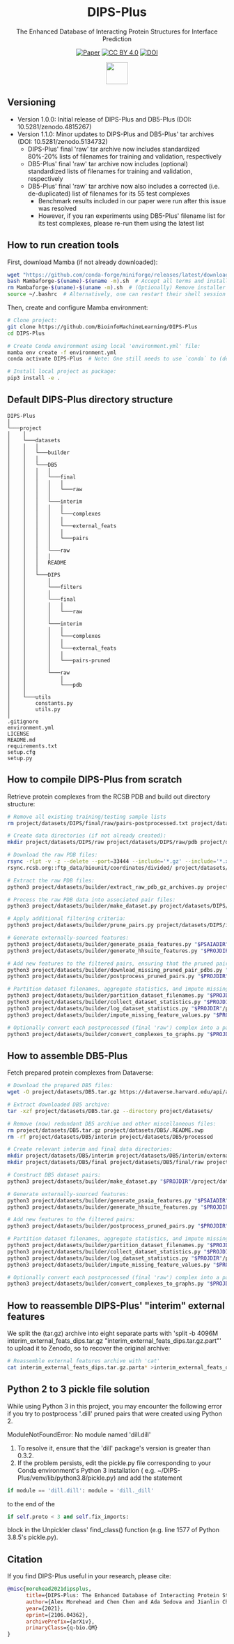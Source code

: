 <div align="center">

# DIPS-Plus

The Enhanced Database of Interacting Protein Structures for Interface Prediction

[![Paper](http://img.shields.io/badge/paper-arxiv.2106.04362-B31B1B.svg)](https://arxiv.org/abs/2106.04362)  [![CC BY 4.0][cc-by-shield]][cc-by] [![DOI](https://zenodo.org/badge/DOI/10.5281/zenodo.5134732.svg)](https://doi.org/10.5281/zenodo.5134732)

[cc-by]: http://creativecommons.org/licenses/by/4.0/
[cc-by-image]: https://i.creativecommons.org/l/by/4.0/88x31.png
[cc-by-shield]: https://img.shields.io/badge/License-CC%20BY%204.0-lightgrey.svg

[comment]: <> ([![Conference]&#40;http://img.shields.io/badge/NeurIPS-2021-4b44ce.svg&#41;]&#40;https://papers.nips.cc/book/advances-in-neural-information-processing-systems-35-2021&#41;)

[<img src="https://twixes.gallerycdn.vsassets.io/extensions/twixes/pypi-assistant/1.0.3/1589834023190/Microsoft.VisualStudio.Services.Icons.Default" width="50"/>](https://pypi.org/project/DIPS-Plus/)

</div>

## Versioning

* Version 1.0.0: Initial release of DIPS-Plus and DB5-Plus (DOI: 10.5281/zenodo.4815267)
* Version 1.1.0: Minor updates to DIPS-Plus and DB5-Plus' tar archives (DOI: 10.5281/zenodo.5134732)
  * DIPS-Plus' final 'raw' tar archive now includes standardized 80%-20% lists of filenames for training and validation, respectively
  * DB5-Plus' final 'raw' tar archive now includes (optional) standardized lists of filenames for training and validation, respectively
  * DB5-Plus' final 'raw' tar archive now also includes a corrected (i.e. de-duplicated) list of filenames for its 55 test complexes
    * Benchmark results included in our paper were run after this issue was resolved
    * However, if you ran experiments using DB5-Plus' filename list for its test complexes, please re-run them using the latest list

## How to run creation tools

First, download Mamba (if not already downloaded):
```bash
wget "https://github.com/conda-forge/miniforge/releases/latest/download/Mambaforge-$(uname)-$(uname -m).sh"
bash Mambaforge-$(uname)-$(uname -m).sh  # Accept all terms and install to the default location
rm Mambaforge-$(uname)-$(uname -m).sh  # (Optionally) Remove installer after using it
source ~/.bashrc  # Alternatively, one can restart their shell session to achieve the same result
```

Then, create and configure Mamba environment:

```bash
# Clone project:
git clone https://github.com/BioinfoMachineLearning/DIPS-Plus
cd DIPS-Plus

# Create Conda environment using local 'environment.yml' file:
mamba env create -f environment.yml
conda activate DIPS-Plus  # Note: One still needs to use `conda` to (de)activate environments

# Install local project as package:
pip3 install -e .
```

## Default DIPS-Plus directory structure

```
DIPS-Plus
│
└───project
│    │
│    └───datasets
│    │   │
│    │   └───builder
│    │   │
│    │   └───DB5
│    │   │   │
│    │   │   └───final
│    │   │   │   │
│    │   │   │   └───raw
│    │   │   │
│    │   │   └───interim
│    │   │   │   │
│    │   │   │   └───complexes
│    │   │   │   │
│    │   │   │   └───external_feats
│    │   │   │   │
│    │   │   │   └───pairs
│    │   │   │
│    │   │   └───raw
│    │   │   │
│    │   │   README
│    │   │
│    │   └───DIPS
│    │       │
│    │       └───filters
│    │       │
│    │       └───final
│    │       │   │
│    │       │   └───raw
│    │       │
│    │       └───interim
│    │       │   │
│    │       │   └───complexes
│    │       │   │
│    │       │   └───external_feats
│    │       │   │
│    │       │   └───pairs-pruned
│    │       │
│    │       └───raw
│    │           │
│    │           └───pdb
│    │
│    └───utils
│        constants.py
│        utils.py
│
.gitignore
environment.yml
LICENSE
README.md
requirements.txt
setup.cfg
setup.py
```

## How to compile DIPS-Plus from scratch

Retrieve protein complexes from the RCSB PDB and build out directory structure:

```bash
# Remove all existing training/testing sample lists
rm project/datasets/DIPS/final/raw/pairs-postprocessed.txt project/datasets/DIPS/final/raw/pairs-postprocessed-train.txt project/datasets/DIPS/final/raw/pairs-postprocessed-val.txt project/datasets/DIPS/final/raw/pairs-postprocessed-test.txt

# Create data directories (if not already created):
mkdir project/datasets/DIPS/raw project/datasets/DIPS/raw/pdb project/datasets/DIPS/interim project/datasets/DIPS/interim/external_feats project/datasets/DIPS/final project/datasets/DIPS/final/raw project/datasets/DIPS/final/processed

# Download the raw PDB files:
rsync -rlpt -v -z --delete --port=33444 --include='*.gz' --include='*.xz' --include='*/' --exclude '*' \
rsync.rcsb.org::ftp_data/biounit/coordinates/divided/ project/datasets/DIPS/raw/pdb

# Extract the raw PDB files:
python3 project/datasets/builder/extract_raw_pdb_gz_archives.py project/datasets/DIPS/raw/pdb

# Process the raw PDB data into associated pair files:
python3 project/datasets/builder/make_dataset.py project/datasets/DIPS/raw/pdb project/datasets/DIPS/interim --num_cpus 28 --source_type rcsb --bound

# Apply additional filtering criteria:
python3 project/datasets/builder/prune_pairs.py project/datasets/DIPS/interim/pairs project/datasets/DIPS/filters project/datasets/DIPS/interim/pairs-pruned --num_cpus 28

# Generate externally-sourced features:
python3 project/datasets/builder/generate_psaia_features.py "$PSAIADIR" "$PROJDIR"/project/datasets/builder/psaia_config_file_dips.txt "$PROJDIR"/project/datasets/DIPS/raw/pdb "$PROJDIR"/project/datasets/DIPS/interim/parsed "$PROJDIR"/project/datasets/DIPS/interim/pairs-pruned "$PROJDIR"/project/datasets/DIPS/interim/external_feats --source_type rcsb
python3 project/datasets/builder/generate_hhsuite_features.py "$PROJDIR"/project/datasets/DIPS/interim/parsed "$PROJDIR"/project/datasets/DIPS/interim/pairs-pruned "$HHSUITE_DB" "$PROJDIR"/project/datasets/DIPS/interim/external_feats --num_cpu_jobs 4 --num_cpus_per_job 8 --num_iter 2 --source_type rcsb --write_file

# Add new features to the filtered pairs, ensuring that the pruned pairs' original PDB files are stored locally for DSSP:
python3 project/datasets/builder/download_missing_pruned_pair_pdbs.py "$PROJDIR"/project/datasets/DIPS/raw/pdb "$PROJDIR"/project/datasets/DIPS/interim/pairs-pruned --num_cpus 32 --rank "$1" --size "$2"
python3 project/datasets/builder/postprocess_pruned_pairs.py "$PROJDIR"/project/datasets/DIPS/raw/pdb "$PROJDIR"/project/datasets/DIPS/interim/pairs-pruned "$PROJDIR"/project/datasets/DIPS/interim/external_feats "$PROJDIR"/project/datasets/DIPS/final/raw --num_cpus 32

# Partition dataset filenames, aggregate statistics, and impute missing features
python3 project/datasets/builder/partition_dataset_filenames.py "$PROJDIR"/project/datasets/DIPS/final/raw --source_type rcsb --filter_by_atom_count True --max_atom_count 17500 --rank "$1" --size "$2"
python3 project/datasets/builder/collect_dataset_statistics.py "$PROJDIR"/project/datasets/DIPS/final/raw --rank "$1" --size "$2"
python3 project/datasets/builder/log_dataset_statistics.py "$PROJDIR"/project/datasets/DIPS/final/raw --rank "$1" --size "$2"
python3 project/datasets/builder/impute_missing_feature_values.py "$PROJDIR"/project/datasets/DIPS/final/raw --impute_atom_features False --advanced_logging False --num_cpus 32 --rank "$1" --size "$2"

# Optionally convert each postprocessed (final 'raw') complex into a pair of DGL graphs (final 'processed') with labels
python3 project/datasets/builder/convert_complexes_to_graphs.py "$PROJDIR"/project/datasets/DIPS/final/raw "$PROJDIR"/project/datasets/DIPS/final/processed --num_cpus 32 --edge_dist_cutoff 15.0 --edge_limit 5000 --self_loops True --rank "$1" --size "$2"
```

## How to assemble DB5-Plus

Fetch prepared protein complexes from Dataverse:

```bash
# Download the prepared DB5 files:
wget -O project/datasets/DB5.tar.gz https://dataverse.harvard.edu/api/access/datafile/:persistentId?persistentId=doi:10.7910/DVN/H93ZKK/BXXQCG

# Extract downloaded DB5 archive:
tar -xzf project/datasets/DB5.tar.gz --directory project/datasets/

# Remove (now) redundant DB5 archive and other miscellaneous files:
rm project/datasets/DB5.tar.gz project/datasets/DB5/.README.swp
rm -rf project/datasets/DB5/interim project/datasets/DB5/processed

# Create relevant interim and final data directories:
mkdir project/datasets/DB5/interim project/datasets/DB5/interim/external_feats
mkdir project/datasets/DB5/final project/datasets/DB5/final/raw project/datasets/DB5/final/processed

# Construct DB5 dataset pairs:
python3 project/datasets/builder/make_dataset.py "$PROJDIR"/project/datasets/DB5/raw "$PROJDIR"/project/datasets/DB5/interim --num_cpus 32 --source_type db5 --unbound

# Generate externally-sourced features:
python3 project/datasets/builder/generate_psaia_features.py "$PSAIADIR" "$PROJDIR"/project/datasets/builder/psaia_config_file_db5.txt "$PROJDIR"/project/datasets/DB5/raw "$PROJDIR"/project/datasets/DB5/interim/parsed "$PROJDIR"/project/datasets/DB5/interim/parsed "$PROJDIR"/project/datasets/DB5/interim/external_feats --source_type db5
python3 project/datasets/builder/generate_hhsuite_features.py "$PROJDIR"/project/datasets/DB5/interim/parsed "$PROJDIR"/project/datasets/DB5/interim/parsed "$HHSUITE_DB" "$PROJDIR"/project/datasets/DB5/interim/external_feats --num_cpu_jobs 4 --num_cpus_per_job 8 --num_iter 2 --source_type db5 --write_file

# Add new features to the filtered pairs:
python3 project/datasets/builder/postprocess_pruned_pairs.py "$PROJDIR"/project/datasets/DB5/raw "$PROJDIR"/project/datasets/DB5/interim/pairs "$PROJDIR"/project/datasets/DB5/interim/external_feats "$PROJDIR"/project/datasets/DB5/final/raw --num_cpus 32 --source_type db5

# Partition dataset filenames, aggregate statistics, and impute missing features
python3 project/datasets/builder/partition_dataset_filenames.py "$PROJDIR"/project/datasets/DB5/final/raw --source_type db5 --rank "$1" --size "$2"
python3 project/datasets/builder/collect_dataset_statistics.py "$PROJDIR"/project/datasets/DB5/final/raw --rank "$1" --size "$2"
python3 project/datasets/builder/log_dataset_statistics.py "$PROJDIR"/project/datasets/DB5/final/raw --rank "$1" --size "$2"
python3 project/datasets/builder/impute_missing_feature_values.py "$PROJDIR"/project/datasets/DB5/final/raw --impute_atom_features False --advanced_logging False --num_cpus 32 --rank "$1" --size "$2"

# Optionally convert each postprocessed (final 'raw') complex into a pair of DGL graphs (final 'processed') with labels
python3 project/datasets/builder/convert_complexes_to_graphs.py "$PROJDIR"/project/datasets/DB5/final/raw "$PROJDIR"/project/datasets/DB5/final/processed --num_cpus 32 --edge_dist_cutoff 15.0 --edge_limit 5000 --self_loops True --rank "$1" --size "$2"
```

## How to reassemble DIPS-Plus' "interim" external features

We split the (tar.gz) archive into eight separate parts with
'split -b 4096M interim_external_feats_dips.tar.gz "interim_external_feats_dips.tar.gz.part"'
to upload it to Zenodo, so to recover the original archive:

```bash
# Reassemble external features archive with 'cat'
cat interim_external_feats_dips.tar.gz.parta* >interim_external_feats_dips.tar.gz
```

## Python 2 to 3 pickle file solution

While using Python 3 in this project, you may encounter the following error if you try to postprocess '.dill' pruned
pairs that were created using Python 2.

ModuleNotFoundError: No module named 'dill.dill'

1. To resolve it, ensure that the 'dill' package's version is greater than 0.3.2.
2. If the problem persists, edit the pickle.py file corresponding to your Conda environment's Python 3 installation (
   e.g. ~/DIPS-Plus/venv/lib/python3.8/pickle.py) and add the statement

```python
if module == 'dill.dill': module = 'dill._dill'
```

to the end of the

```python
if self.proto < 3 and self.fix_imports:
```

block in the Unpickler class' find_class() function
(e.g. line 1577 of Python 3.8.5's pickle.py).

## Citation
If you find DIPS-Plus useful in your research, please cite:

```bibtex
@misc{morehead2021dipsplus,
      title={DIPS-Plus: The Enhanced Database of Interacting Protein Structures for Interface Prediction}, 
      author={Alex Morehead and Chen Chen and Ada Sedova and Jianlin Cheng},
      year={2021},
      eprint={2106.04362},
      archivePrefix={arXiv},
      primaryClass={q-bio.QM}
}
```